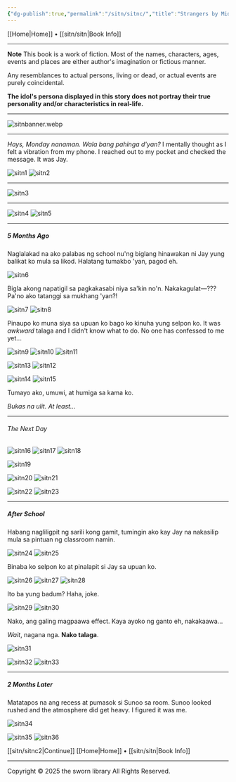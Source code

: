 ```yaml
---
{"dg-publish":true,"permalink":"/sitn/sitnc/","title":"Strangers by Midnight Page 1"}
---
```


[[Home\|Home]] • [[sitn/sitn\|Book Info]]

***

**Note**
This book is a work of fiction. Most of the names, characters, ages, events and places are either author's imagination or fictious manner.

Any resemblances to actual persons, living or dead, or actual events are purely coincidental.

**The idol's persona displayed in this story does not portray their true personality and/or characteristics in real-life.**

***

![sitnbanner.webp](/img/user/sitn/sitnbanner.webp)

***

*Hays, Monday nanaman. Wala bang pahinga d'yan?*  I mentally thought as I felt a vibration from my phone. I reached out to my pocket and checked the message. It was Jay.

![sitn1](https://i.imgur.com/kVJ6fps.jpeg)
![sitn2](https://i.imgur.com/BxUE1S3.jpeg)

***

![sitn3](https://i.imgur.com/DnZ33XB.jpeg)

***

![sitn4](https://i.imgur.com/6CDdD1v.jpeg)
![sitn5](https://i.imgur.com/83pfSDP.jpeg)

***

##### 5 Months Ago
Naglalakad na ako palabas ng school nu'ng biglang hinawakan ni Jay yung balikat ko mula sa likod. Halatang tumakbo 'yan, pagod eh.

![sitn6](https://i.imgur.com/UfT6o4p.jpeg)

Bigla akong napatigil sa pagkakasabi niya sa'kin no'n. Nakakagulat—??? Pa'no ako tatanggi sa mukhang 'yan?!

![sitn7](https://i.imgur.com/37dBkkL.jpeg)
![sitn8](https://i.imgur.com/RvgQdpw.jpeg)


Pinaupo ko muna siya sa upuan ko bago ko kinuha yung selpon ko. It was *awkward* talaga and I didn't know what to do. No one has confessed to me yet...

![sitn9](https://i.imgur.com/iJu3Sxo.jpeg)
![sitn10](https://i.imgur.com/p0g015D.jpeg)
![sitn11](https://i.imgur.com/JD7Y7Np.jpeg)

![sitn13](https://i.imgur.com/QN7x3x4.jpeg)
![sitn12](https://i.imgur.com/3DQhubE.jpeg)

![sitn14](https://i.imgur.com/4GMWbsY.jpeg)
![sitn15](https://i.imgur.com/ei5Z3oh.jpeg)


Tumayo ako, umuwi, at humiga sa kama ko.

*Bukas na ulit. At least...*

***

###### The Next Day

![sitn16](https://i.imgur.com/PTIcrdn.jpeg)
![sitn17](https://i.imgur.com/EWAWxQt.jpeg)
![sitn18](https://i.imgur.com/i3S3r7U.jpeg)

![sitn19](https://i.imgur.com/DJhNjRY.jpeg)


![sitn20](https://i.imgur.com/q3jC7b1.jpeg)
![sitn21](https://i.imgur.com/ZSss8Oz.jpeg)

![sitn22](https://i.imgur.com/XE3mZno.jpeg)
![sitn23](https://i.imgur.com/nUkkRhh.jpeg)

***
##### After School
Habang nagliligpit ng sarili kong gamit, tumingin ako kay Jay na nakasilip mula sa pintuan ng classroom namin. 

![sitn24](https://i.imgur.com/ZIf0KiR.jpeg)
![sitn25](https://i.imgur.com/8gowUni.jpeg)

Binaba ko selpon ko at pinalapit si Jay sa upuan ko.

![sitn26](https://i.imgur.com/3uAmNPl.jpeg)
![sitn27](https://i.imgur.com/lkV2Sso.jpeg)
![sitn28](https://i.imgur.com/1oYyDrI.jpeg)

Ito ba yung badum? Haha, joke.

![sitn29](https://i.imgur.com/GPWWHhT.jpeg)
![sitn30](https://i.imgur.com/DNz3EVF.jpeg)

Nako, ang galing magpaawa effect. Kaya ayoko ng ganto eh, nakakaawa...

*Wait*, nagana nga. **Nako talaga**.

![sitn31](https://i.imgur.com/Ovw2fMh.jpeg)

![sitn32](https://i.imgur.com/pBeLny9.jpeg)
![sitn33](https://i.imgur.com/lA3HEms.jpeg)

***
##### 2 Months Later

Matatapos na ang recess at pumasok si Sunoo sa room. Sunoo looked rushed and the atmosphere did get heavy. I figured it was me.

![sitn34](https://i.imgur.com/QdLOBss.jpeg)

![sitn35](https://i.imgur.com/uN8BH9i.jpeg)
![sitn36](https://i.imgur.com/6XKHlF2.jpeg)


[[sitn/sitnc2\|Continue]]
[[Home\|Home]] • [[sitn/sitn\|Book Info]]

***
Copyright © 2025 the sworn library
All Rights Reserved.

<script src="https://starryxoxo.github.io/treeajmgar/src/helpers/protect-images.js"></script>